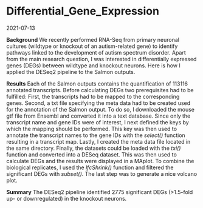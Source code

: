 # Differential_Gene_Expression

2021-07-13

**Background**
We recently performed RNA-Seq from primary neuronal cultures (wildtype or knockout of an autism-related gene) to identify pathways linked to the development of autism spectrum disorder. Apart from the main research question, I was interested in differentially expressed genes (DEGs) between wildtype and knockout neurons. Here is how I applied the DESeq2 pipeline to the Salmon outputs.

**Results**
Each of the Salmon outputs contains the quantification of 113116 annotated transcripts. Before calculating DEGs two prerequisites had to be fulfilled: First, the transcripts had to be mapped to the corresponding genes. Second, a txt file specifying the meta data had to be created used for the annotation of the Salmon output. To do so, I downloaded the mouse gtf file from Ensembl and converted it into a text database. Since only the transcript name and gene IDs were of interest, I next defined the keys by which the mapping should be performed. This key was then used to annotate the transcript names to the gene IDs with the *select()* function resulting in a transcript map. Lastly, I created the meta data file located in the same directory.
Finally, the datasets could be loaded with the *txi()* function and converted into a DESeq dataset. This was then used to calculate DEGs and the results were displayed in a MAplot. To combine the biological replicates, I used the *lfcShrink()* function and filtered the significant DEGs with *subset()*. The last step was to generate a nice volcano plot.

**Summary**
The DESeq2 pipeline identified 2775 significant DEGs (>1.5-fold up- or downregulated) in the knockout neurons.
